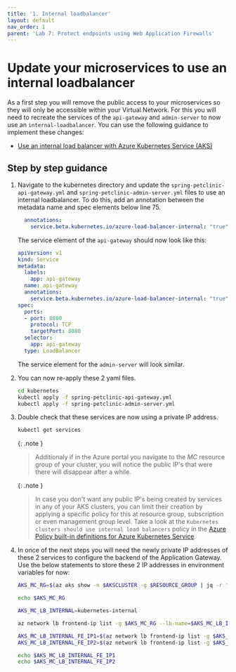 ```yaml
---
title: '1. Internal loadbalancer'
layout: default
nav_order: 1
parent: 'Lab 7: Protect endpoints using Web Application Firewalls'
---
```


# Update your microservices to use an internal loadbalancer

As a first step you will remove the public access to your microservices so they will only be accessible within your Virtual Network. For this you will need to recreate the services of the `api-gateway` and `admin-server` to now use an `internal-loadbalancer`. You can use the following guidance to implement these changes:

- [Use an internal load balancer with Azure Kubernetes Service (AKS)](https://learn.microsoft.com/azure/aks/internal-lb)

## Step by step guidance

1. Navigate to the kubernetes directory and update the `spring-petclinic-api-gateway.yml` and `spring-petclinic-admin-server.yml` files to use an internal loadbalancer. To do this, add an annotation between the metadata name and spec elements below line 75. 

   ```yaml
     annotations:
       service.beta.kubernetes.io/azure-load-balancer-internal: "true"
   ```

   The service element of the `api-gateway` should now look like this:

   ```yaml
   apiVersion: v1
   kind: Service
   metadata:
     labels:
       app: api-gateway
     name: api-gateway
     annotations:
       service.beta.kubernetes.io/azure-load-balancer-internal: "true"
   spec:
     ports:
     - port: 8080
       protocol: TCP
       targetPort: 8080
     selector:
       app: api-gateway
     type: LoadBalancer
   ```

   The service element for the `admin-server` will look similar.

1. You can now re-apply these 2 yaml files.

   ```bash
   cd kubernetes
   kubectl apply -f spring-petclinic-api-gateway.yml
   kubectl apply -f spring-petclinic-admin-server.yml
   ```

1. Double check that these services are now using a private IP address.

   ```bash
   kubectl get services
   ```

   {: .note }
   > Additionaly if in the Azure portal you navigate to the _MC_ resource group of your cluster, you will notice the public IP's that were there will disappear after a while.
   
   {: .note }
   > In case you don't want any public IP's being created by services in any of your AKS clusters, you can limit their creation by applying a specific policy for this at resource group, subscription or even management group level. Take a look at the `Kubernetes clusters should use internal load balancers` policy in the [Azure Policy built-in definitions for Azure Kubernetes Service](https://learn.microsoft.com/en-us/azure/aks/policy-reference).

1. In once of the next steps you will need the newly private IP addresses of these 2 services to configure the backend of the Application Gateway. Use the below statements to store these 2 IP addresses in environment variables for now:

   ```bash
   AKS_MC_RG=$(az aks show -n $AKSCLUSTER -g $RESOURCE_GROUP | jq -r '.nodeResourceGroup')
   
   echo $AKS_MC_RG
   
   AKS_MC_LB_INTERNAL=kubernetes-internal
   
   az network lb frontend-ip list -g $AKS_MC_RG --lb-name=$AKS_MC_LB_INTERNAL -o table
   
   AKS_MC_LB_INTERNAL_FE_IP1=$(az network lb frontend-ip list -g $AKS_MC_RG --lb-name=$AKS_MC_LB_INTERNAL | jq -r '.[0].privateIpAddress')
   AKS_MC_LB_INTERNAL_FE_IP2=$(az network lb frontend-ip list -g $AKS_MC_RG --lb-name=$AKS_MC_LB_INTERNAL | jq -r '.[1].privateIpAddress')
   
   echo $AKS_MC_LB_INTERNAL_FE_IP1
   echo $AKS_MC_LB_INTERNAL_FE_IP2
   ```
